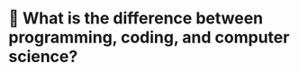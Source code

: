 # :information_desk_person: What is the difference between programming, coding, and computer science?
